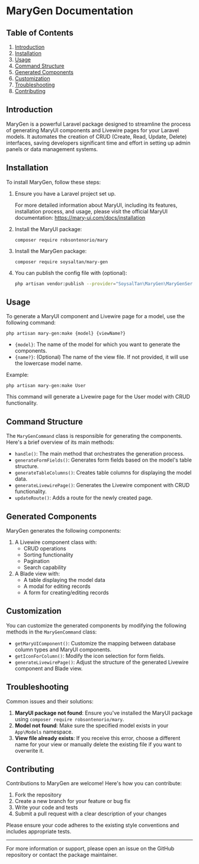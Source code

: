 # MaryGen Documentation

## Table of Contents
1. [Introduction](#introduction)
2. [Installation](#installation)
3. [Usage](#usage)
4. [Command Structure](#command-structure)
5. [Generated Components](#generated-components)
6. [Customization](#customization)
7. [Troubleshooting](#troubleshooting)
8. [Contributing](#contributing)

## Introduction

MaryGen is a powerful Laravel package designed to streamline the process of generating MaryUI components and Livewire pages for your Laravel models. It automates the creation of CRUD (Create, Read, Update, Delete) interfaces, saving developers significant time and effort in setting up admin panels or data management systems.

## Installation

To install MaryGen, follow these steps:

1. Ensure you have a Laravel project set up.

   For more detailed information about MaryUI, including its features, installation process, and usage, please visit the official MaryUI documentation:
   https://mary-ui.com/docs/installation


2. Install the MaryUI package:
   ```
   composer require robsontenorio/mary
   ```
3. Install the MaryGen package:
   ```
   composer require soysaltan/mary-gen
   ```

4. You can publish the config file with (optional):
    ```bash
    php artisan vendor:publish --provider="SoysalTan\MaryGen\MaryGenServiceProvider" --tag="config"
    ```

## Usage

To generate a MaryUI component and Livewire page for a model, use the following command:

```
php artisan mary-gen:make {model} {viewName?}
```

- `{model}`: The name of the model for which you want to generate the components.
- `{name?}`: (Optional) The name of the view file. If not provided, it will use the lowercase model name.

Example:
```
php artisan mary-gen:make User
```

This command will generate a Livewire page for the User model with CRUD functionality.

## Command Structure

The `MaryGenCommand` class is responsible for generating the components. Here's a brief overview of its main methods:

- `handle()`: The main method that orchestrates the generation process.
- `generateFormFields()`: Generates form fields based on the model's table structure.
- `generateTableColumns()`: Creates table columns for displaying the model data.
- `generateLivewirePage()`: Generates the Livewire component with CRUD functionality.
- `updateRoute()`: Adds a route for the newly created page.

## Generated Components

MaryGen generates the following components:

1. A Livewire component class with:
    - CRUD operations
    - Sorting functionality
    - Pagination
    - Search capability
2. A Blade view with:
    - A table displaying the model data
    - A modal for editing records
    - A form for creating/editing records

## Customization

You can customize the generated components by modifying the following methods in the `MaryGenCommand` class:

- `getMaryUIComponent()`: Customize the mapping between database column types and MaryUI components.
- `getIconForColumn()`: Modify the icon selection for form fields.
- `generateLivewirePage()`: Adjust the structure of the generated Livewire component and Blade view.

## Troubleshooting

Common issues and their solutions:

1. **MaryUI package not found**: Ensure you've installed the MaryUI package using `composer require robsontenorio/mary`.
2. **Model not found**: Make sure the specified model exists in your `App\Models` namespace.
3. **View file already exists**: If you receive this error, choose a different name for your view or manually delete the existing file if you want to overwrite it.

## Contributing

Contributions to MaryGen are welcome! Here's how you can contribute:

1. Fork the repository
2. Create a new branch for your feature or bug fix
3. Write your code and tests
4. Submit a pull request with a clear description of your changes

Please ensure your code adheres to the existing style conventions and includes appropriate tests.

---

For more information or support, please open an issue on the GitHub repository or contact the package maintainer.
